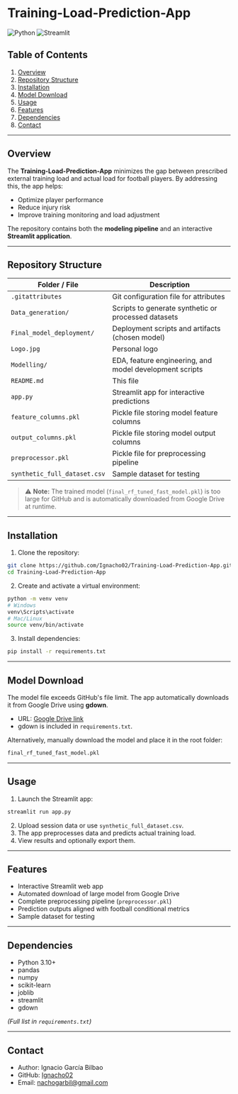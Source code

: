 # Training-Load-Prediction-App

 ![Python](https://img.shields.io/badge/python-3.10-blue?logo=python)
 ![Streamlit](https://img.shields.io/badge/streamlit-1.28-orange?logo=streamlit)

 ## Table of Contents

 1. [Overview](#overview)
 2. [Repository Structure](#repository-structure)
 3. [Installation](#installation)
 4. [Model Download](#model-download)
 5. [Usage](#usage)
 6. [Features](#features)
 7. [Dependencies](#dependencies)
 8. [Contact](#contact)

 ---

 ## Overview

 The **Training-Load-Prediction-App** minimizes the gap between prescribed external training load and actual load for football players. By addressing this, the app helps:

 - Optimize player performance  
 - Reduce injury risk  
 - Improve training monitoring and load adjustment

 The repository contains both the **modeling pipeline** and an interactive **Streamlit application**.

 ---

 ## Repository Structure

 | Folder / File | Description |
 |---------------|-------------|
 | `.gitattributes` | Git configuration file for attributes |
 | `Data_generation/` | Scripts to generate synthetic or processed datasets |
 | `Final_model_deployment/` | Deployment scripts and artifacts (chosen model)|
 | `Logo.jpg` | Personal logo |
 | `Modelling/` | EDA, feature engineering, and model development scripts |
 | `README.md` | This file |
 | `app.py` | Streamlit app for interactive predictions |
 | `feature_columns.pkl` | Pickle file storing model feature columns |
 | `output_columns.pkl` | Pickle file storing model output columns |
 | `preprocessor.pkl` | Pickle file for preprocessing pipeline |
 | `synthetic_full_dataset.csv` | Sample dataset for testing |

 > ⚠️ **Note:** The trained model (`final_rf_tuned_fast_model.pkl`) is too large for GitHub and is automatically downloaded from Google Drive at runtime.

 ---

 ## Installation

 1. Clone the repository:

 ```bash
 git clone https://github.com/Ignacho02/Training-Load-Prediction-App.git
 cd Training-Load-Prediction-App
 ```

 2. Create and activate a virtual environment:

 ```bash
 python -m venv venv
 # Windows
 venv\Scripts\activate
 # Mac/Linux
 source venv/bin/activate
 ```

 3. Install dependencies:

 ```bash
 pip install -r requirements.txt
 ```

 ---

 ## Model Download

 The model file exceeds GitHub's file limit. The app automatically downloads it from Google Drive using **gdown**.

 - URL: [Google Drive link](https://drive.google.com/file/d/1Fmw782ET3fxqZphucD-PKrLFjFa6Xccq/view?usp=drive_link)  
 - gdown is included in `requirements.txt`.

 Alternatively, manually download the model and place it in the root folder:

 ```bash
 final_rf_tuned_fast_model.pkl
 ```

 ---

 ## Usage

 1. Launch the Streamlit app:

 ```bash
 streamlit run app.py
 ```

 2. Upload session data or use `synthetic_full_dataset.csv`.  
 3. The app preprocesses data and predicts actual training load.  
 4. View results and optionally export them.

 ---

 ## Features

 - Interactive Streamlit web app  
 - Automated download of large model from Google Drive  
 - Complete preprocessing pipeline (`preprocessor.pkl`)  
 - Prediction outputs aligned with football conditional metrics  
 - Sample dataset for testing

 ---

 ## Dependencies

 - Python 3.10+  
 - pandas  
 - numpy  
 - scikit-learn  
 - joblib  
 - streamlit  
 - gdown

 *(Full list in `requirements.txt`)*

 ---

 ## Contact

 - Author: Ignacio García Bilbao 
 - GitHub: [Ignacho02](https://github.com/Ignacho02)  
 - Email: [nachogarbil@gmail.com](mailto:nachogarbil@gmail.com)
